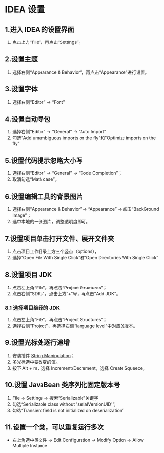 # IDEA 设置

## 1.进入 IDEA 的设置界面

1. 点击上方“File”，再点击“Settings”。

## 2.设置主题

1. 选择右侧“Appearance & Behavior”，再点击“Appearance”进行设置。

## 3.设置字体

1. 选择右侧“Editor” -> “Font”

## 4.设置自动导包

1. 选择右侧“Editor” -> “General” -> "Auto Import"
2. 勾选“Add umambiguous imports on the fly"和"Optimize imports on the fly"

## 5.设置代码提示忽略大小写

1. 选择右侧“Editor” -> “General” -> “Code Completion”；
2. 取消勾选“Math case”。

## 6.设置编辑工具的背景图片

1. 选择右侧“Appearance & Behavior” -> “Appearance” -> 点击“BackGround Image”；
2. 选中本地的一张图片，调整透明度即可。

## 7.设置项目单击打开文件、展开文件夹

1. 点击项目工作目录上方三个竖点（options），
2. 选择“Open File With Single Click”和“Open Directories With Single Click”

## 8.设置项目 JDK

1. 点击左上角“File”，再点击“Project Structures”；
2. 点击右侧“SDKs"，点击上方”+“号，再点击”Add JDK“。

### 8.1 选择项目编译的 JDK

1. 点击左上角“File”，再点击“Project Structures”；
2. 选择右侧“Project"，再选择右侧“language level”中对应的版本。

## 9.设置光标处逐行递增

1. 安装插件 [String Manipulation](https://plugins.jetbrains.com/plugin/2162-string-manipulation)；
2. 多光标选中要改变的值。
3. 按下 Alt + m，选择 Increment/Decrement，选择 Create Squeece。

## 10.设置 JavaBean 类序列化固定版本号

1. File -> Settings -> 搜索“Serializable”关键字
2. 勾选“Serializable class without 'serialVersionUID'”;
3. 勾选“Transient field is not initialized on deserialization”

## 11.设置一个类，可以重复运行多次

- 右上角选中类文件 -> Edit Configuration -> Modify Option -> Allow Multiple Instance
